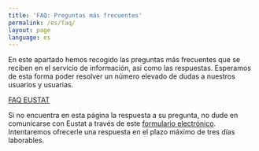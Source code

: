 ```yaml
---
title: 'FAQ: Preguntas más frecuentes'
permalink: /es/faq/
layout: page
language: es
---
```




En este apartado hemos recogido las preguntas más frecuentes que se reciben en el servicio de información, así como las respuestas. Esperamos de esta forma poder resolver un número elevado de dudas a nuestros usuarios y usuarias.

[FAQ EUSTAT](https://www.eustat.eus/faq_c.html)


Si no encuentra en esta página la respuesta a su pregunta, no dude en comunicarse con Eustat a través de este 
[formulario electrónico](https://www.eustat.eus/productosServicios/idioma_c/sugerencias.html).
Intentaremos ofrecerle una respuesta en el plazo máximo de tres días laborables.

